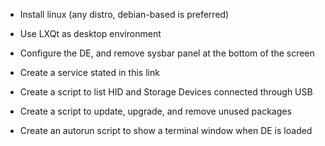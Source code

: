 

- Install linux (any distro, debian-based is preferred)

- Use LXQt as desktop environment


- Configure the DE, and remove sysbar panel at the bottom of the screen


- Create a service stated in this link


- Create a script to list HID and Storage Devices connected through USB


- Create a script to update, upgrade, and remove unused packages


- Create an autorun script to show a terminal window when DE is loaded
